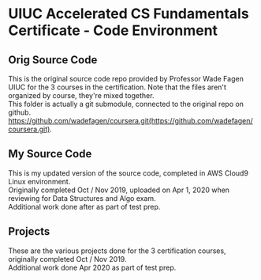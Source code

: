 # UIUC Accelerated CS Fundamentals Certificate - Code Environment

## Orig Source Code
This is the original source code repo provided by Professor Wade Fagen UIUC for the 3 courses in the certification. 
Note that the files aren't organized by course, they're mixed together.  
This folder is actually a git submodule, connected to the original repo on github.  
https://github.com/wadefagen/coursera.git(https://github.com/wadefagen/coursera.git). 

## My Source Code
This is my updated version of the source code, completed in AWS Cloud9 Linux environment.  
Originally completed Oct / Nov 2019, uploaded on Apr 1, 2020 when reviewing for Data Structures and Algo exam.  
Additional work done after as part of test prep.  

## Projects
These are the various projects done for the 3 certification courses, originally completed Oct / Nov 2019.  
Additional work done Apr 2020 as part of test prep. 